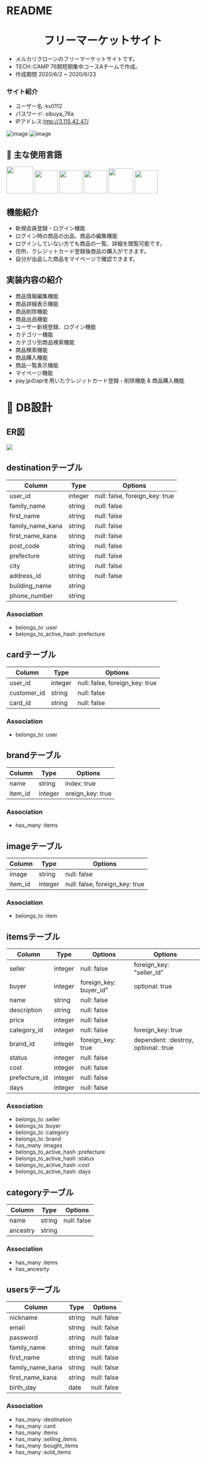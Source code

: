 # README

<h1 align="center">フリーマーケットサイト</h1>

- メルカリクローンのフリーマーケットサイトです。
- TECH::CAMP 76期短期集中コースAチームで作成。
- 作成期間 2020/6/2 ~ 2020/6/23

### サイト紹介
- ユーザー名: ks0112
- パスワード: sibuya_76a
- IPアドレス:http://3.115.42.47/

![image](https://user-images.githubusercontent.com/64839248/85387107-6056d980-b57f-11ea-9802-63c2959e800a.png)
![image](https://user-images.githubusercontent.com/64839248/85387281-94ca9580-b57f-11ea-886c-df18d050cfe4.png)
## :paperclip: 主な使用言語
<a><img src="https://user-images.githubusercontent.com/39142850/71774533-1ddf1780-2fb4-11ea-8560-753bed352838.png" width="70px;" /></a> <!-- rubyのロゴ -->
<a><img src="https://user-images.githubusercontent.com/39142850/71774548-731b2900-2fb4-11ea-99ba-565546c5acb4.png" height="60px;" /></a> <!-- RubyOnRailsのロゴ -->
<a><img src="https://user-images.githubusercontent.com/39142850/71774618-b32edb80-2fb5-11ea-9050-d5929a49e9a5.png" height="60px;" /></a> <!-- Hamlのロゴ -->
<a><img src="https://user-images.githubusercontent.com/39142850/71774644-115bbe80-2fb6-11ea-822c-568eabde5228.png" height="60px" /></a> <!-- Scssのロゴ -->
<a><img src="https://user-images.githubusercontent.com/39142850/71774768-d064a980-2fb7-11ea-88ad-4562c59470ae.png" height="65px;" /></a> <!-- jQueryのロゴ -->
<a><img src="https://user-images.githubusercontent.com/39142850/71774786-37825e00-2fb8-11ea-8b90-bd652a58f1ad.png" height="60px;" /></a> <!-- AWSのロゴ -->

## 機能紹介
- 新規会員登録・ログイン機能
- ログイン時の商品の出品、商品の編集機能
- ログインしていない方でも商品の一覧、詳細を閲覧可能です。
- 住所、クレジットカード登録後商品の購入ができます。
- 自分が出品した商品をマイページで確認できます。

## 実装内容の紹介
- 商品情報編集機能
- 商品詳細表示機能
- 商品削除機能
- 商品出品機能
- ユーザー新規登録、ログイン機能
- カテゴリー機能
- カテゴリ別商品検索機能
- 商品検索機能
- 商品購入機能
- 商品一覧表示機能
- マイページ機能
- pay.jpのapiを用いたクレジットカード登録・削除機能 & 商品購入機能

# :page_facing_up: DB設計

## ER図
<img src="https://user-images.githubusercontent.com/64722228/85387618-fe4aa400-b57f-11ea-9bd3-aade4c681811.png">

## destinationテーブル
|Column|Type|Options|
|------|----|-------|
|user_id|integer|null: false, foreign_key: true|
|family_name|string|null: false|
|first_name|string|null: false|
|family_name_kana|string|null: false|
|first_name_kana|string|null: false|
|post_code|string|null: false|
|prefecture|string|null: false|
|city|string|null: false|
|address_id|string|null: false|
|building_name|string|
|phone_number|string|
### Association
- belongs_to :user
- belongs_to_active_hash :prefecture
## cardテーブル
|Column|Type|Options|
|------|----|-------|
|user_id|integer|null: false, foreign_key: true|
|customer_id|string|null: false|
|card_id|string|null: false|
### Association
- belongs_to :user
## brandテーブル
|Column|Type|Options|
|------|----|-------|
|name|string|index: true|
|item_id|integer|oreign_key: true|
### Association
- has_many :items
## imageテーブル
|Column|Type|Options|
|------|----|-------|
|image|string|null: false|
|item_id|integer|null: false, foreign_key: true|
### Association
- belongs_to :item
## itemsテーブル
|Column|Type|Options|Options|
|------|----|-------|-------|
|seller|integer|null: false|foreign_key: "seller_id"|
|buyer|integer|foreign_key: buyer_id"|optional: true|
|name|string|null: false|
|description|string|null: false|
|price|integer|null: false|
|category_id|integer|null: false|foreign_key: true|dependent: :destroy|
|brand_id|integer|foreign_key: true|dependent: :destroy, optional: :true|
|status|integer|null: false|
|cost|integer|null: false
|prefecture_id|integer|null: false|
|days|integer|null: false|
### Association
- belongs_to :seller
- belongs_to :buyer
- belongs_to :category
- belongs_to :brand
- has_many :images
- belongs_to_active_hash :prefecture
- belongs_to_active_hash :status
- belongs_to_active_hash :cost
- belongs_to_active_hash :days
## categoryテーブル
|Column|Type|Options|
|------|----|-------|
|name|string|null: false|
|ancestry|string|
### Association
- has_many :items
- has_ancesrty
## usersテーブル
|Column|Type|Options|
|------|----|-------|
|nickname|string|null: false|
|email|string|null: false|
|password|string|null: false|
|family_name|string|null: false|
|first_name|string|null: false|
|family_name_kana|string|null: false|
|first_name_kana|string|null: false|
|birth_day|date|null: false|
### Association
- has_many :destination
- has_many :card
- has_many :items
- has_many :selling_items
- has_many :bought_items
- has_many :sold_items
